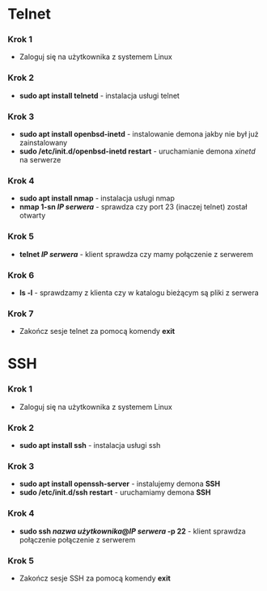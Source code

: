 # Telnet
### Krok 1
- Zaloguj się na użytkownika z systemem Linux
### Krok 2
- **sudo apt install telnetd** - instalacja usługi telnet
### Krok 3
- **sudo apt install openbsd-inetd** - instalowanie demona jakby nie był już zainstalowany
- **sudo /etc/init.d/openbsd-inetd restart** - uruchamianie demona *xinetd* na serwerze
### Krok 4
- **sudo apt install nmap** - instalacja usługi nmap 
- **nmap 1-sn  *IP serwera*** - sprawdza czy port 23 (inaczej telnet) został otwarty
### Krok 5
- **telnet *IP serwera*** - klient sprawdza czy mamy połączenie z serwerem
### Krok 6
- **ls -l** - sprawdzamy z klienta czy w katalogu bieżącym są pliki z serwera
### Krok 7
- Zakończ sesje telnet za pomocą komendy **exit**

# SSH
### Krok 1
- Zaloguj się na użytkownika z systemem Linux
### Krok 2
- **sudo apt install ssh** - instalacja usługi ssh
### Krok 3
- **sudo apt install openssh-server** - instalujemy demona **SSH**
- **sudo /etc/init.d/ssh restart** - uruchamiamy demona **SSH**
### Krok 4
- **sudo ssh *nazwa użytkownika*@*IP serwera* -p 22** - klient sprawdza połączenie połączenie z serwerem
### Krok 5
- Zakończ sesje SSH za pomocą komendy **exit**
